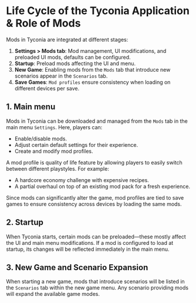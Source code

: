 # Life Cycle of the Tyconia Application & Role of Mods

Mods in Tyconia are integrated at different stages:

1. **Settings > Mods tab**: Mod management, UI modifications, and preloaded UI mods, defaults can be configured.
2. **Startup**: Preload mods affecting the UI and menu.
3. **New Game**: Enabling mods from the `Mods` tab that introduce new scenarios appear in the `Scenarios` tab.
4. **Save Games**: `Mod profiles` ensure consistency when loading on different devices per save.


## 1. Main menu

Mods in Tyconia can be downloaded and managed from the `Mods` tab in the main menu `Settings`. Here, players can:

* Enable/disable mods.
* Adjust certain default settings for their experience.
* Create and modify mod profiles.

A mod profile is quality of life feature by allowing players to easily switch between different playstyles. For example:

* A hardcore economy challenge with expensive recipes.
* A partial overhaul on top of an existing mod pack for a fresh experience.

Since mods can significantly alter the game, mod profiles are tied to save games to ensure consistency across devices by loading the same mods.

## 2. Startup

When Tyconia starts, certain mods can be preloaded—these mostly affect the UI and main menu modifications. If a mod is configured to load at startup, its changes will be reflected immediately in the main menu.

## 3. New Game and Scenario Expansion

When starting a new game, mods that introduce scenarios will be listed in the `Scenarios` tab within the new game menu. Any scenario providing mods will expand the available game modes.
